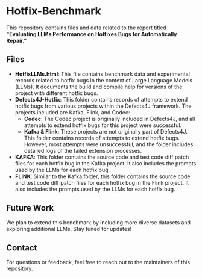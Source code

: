 # Hotfix-Benchmark

This repository contains files and data related to the report titled **"Evaluating LLMs Performance on Hotfixes Bugs for Automatically Repair."**

## Files

- **HotfixLLMs.html**: This file contains benchmark data and experimental records related to hotfix bugs in the context of Large Language Models (LLMs). It documents the build and compile help for versions of the project with different hotfix bugs.
- **Defects4J-Hotfix**: This folder contains records of attempts to extend hotfix bugs from various projects within the Defects4J framework. The projects included are Kafka, Flink, and Codec:
  - **Codec**: The Codec project is originally included in Defects4J, and all attempts to extend hotfix bugs for this project were successful.
  - **Kafka & Flink**: These projects are not originally part of Defects4J. This folder contains records of attempts to extend hotfix bugs. However, most attempts were unsuccessful, and the folder includes detailed logs of the failed extension processes.
- **KAFKA**: This folder contains the source code and test code diff patch files for each hotfix bug in the Kafka project. It also includes the prompts used by the LLMs for each hotfix bug. 
- **FLINK**: Similar to the Kafka folder, this folder contains the source code and test code diff patch files for each hotfix bug in the Flink project. It also includes the prompts used by the LLMs for each hotfix bug. 

## Future Work

We plan to extend this benchmark by including more diverse datasets and exploring additional LLMs. Stay tuned for updates!

## Contact

For questions or feedback, feel free to reach out to the maintainers of this repository.